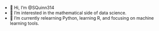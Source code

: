 - 👋   Hi, I’m @SQuinn314
- 👀   I’m interested in the mathematical side of data science.
- 🌱   I’m currently relearning Python, learning R, and focusing on machine learning tools.

<!---
SQuinn314/SQuinn314 is a ✨ special ✨ repository because its `README.md` (this file) appears on your GitHub profile.
You can click the Preview link to take a look at your changes.
--->
